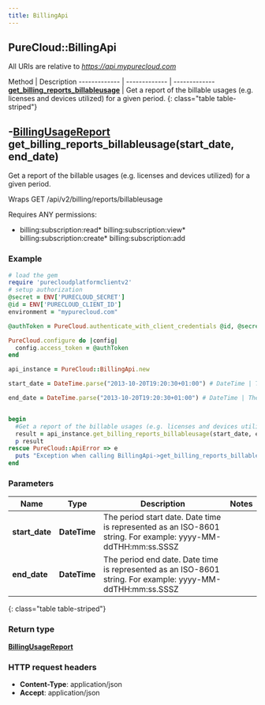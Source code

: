 ```yaml
---
title: BillingApi
---
```


## PureCloud::BillingApi

All URIs are relative to *https://api.mypurecloud.com*

Method | Description
------------- | ------------- | -------------
[**get_billing_reports_billableusage**](BillingApi.html#get_billing_reports_billableusage) | Get a report of the billable usages (e.g. licenses and devices utilized) for a given period.
{: class="table table-striped"}

<a name="get_billing_reports_billableusage"></a>

## -[**BillingUsageReport**](BillingUsageReport.html) get_billing_reports_billableusage(start_date, end_date)



Get a report of the billable usages (e.g. licenses and devices utilized) for a given period.



Wraps GET /api/v2/billing/reports/billableusage 

Requires ANY permissions: 

* billing:subscription:read* billing:subscription:view* billing:subscription:create* billing:subscription:add


### Example
~~~ruby
# load the gem
require 'purecloudplatformclientv2'
# setup authorization
@secret = ENV['PURECLOUD_SECRET']
@id = ENV['PURECLOUD_CLIENT_ID']
environment = "mypurecloud.com"

@authToken = PureCloud.authenticate_with_client_credentials @id, @secret, environment

PureCloud.configure do |config|
  config.access_token = @authToken
end

api_instance = PureCloud::BillingApi.new

start_date = DateTime.parse("2013-10-20T19:20:30+01:00") # DateTime | The period start date. Date time is represented as an ISO-8601 string. For example: yyyy-MM-ddTHH:mm:ss.SSSZ

end_date = DateTime.parse("2013-10-20T19:20:30+01:00") # DateTime | The period end date. Date time is represented as an ISO-8601 string. For example: yyyy-MM-ddTHH:mm:ss.SSSZ


begin
  #Get a report of the billable usages (e.g. licenses and devices utilized) for a given period.
  result = api_instance.get_billing_reports_billableusage(start_date, end_date)
  p result
rescue PureCloud::ApiError => e
  puts "Exception when calling BillingApi->get_billing_reports_billableusage: #{e}"
end
~~~

### Parameters

Name | Type | Description  | Notes
------------- | ------------- | ------------- | -------------
 **start_date** | **DateTime**| The period start date. Date time is represented as an ISO-8601 string. For example: yyyy-MM-ddTHH:mm:ss.SSSZ |  |
 **end_date** | **DateTime**| The period end date. Date time is represented as an ISO-8601 string. For example: yyyy-MM-ddTHH:mm:ss.SSSZ |  |
{: class="table table-striped"}


### Return type

[**BillingUsageReport**](BillingUsageReport.html)

### HTTP request headers

 - **Content-Type**: application/json
 - **Accept**: application/json



